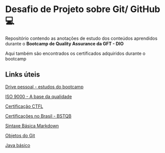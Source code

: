 # Desafio de Projeto sobre Git/ GitHub :computer:
Repositório contendo as anotações de estudo dos conteúdos aprendidos durante o **Bootcamp de Quality Assurance da GFT - DIO**

Aqui também são encontrados os certificados adquiridos durante o bootcamp

## Links úteis
[Drive pessoal - estudos do bootcamp](https://drive.google.com/drive/folders/1wztsR4bkvyiT8OsPtS_Hmz4xYPDVzurX?usp=share_link)

[ISO 9000 - A base da qualidade](https://qualidadeuniso.files.wordpress.com/2012/09/nbr-iso-9000-2005.pdf)

[Certificação CTFL](https://www.istqb.org/certifications/certified-tester-foundation-level)

[Certificações no Brasil - BSTQB](https://bstqb.org.br/b9/)

[Sintaxe Básica Markdown](https://www.markdownguide.org/basic-syntax/)

[Objetos do Git](https://yunwuxin1.gitbooks.io/git/content/pt-br/2f43a18152712fdc540f15b0a67e9786/eabfce06abf3d61cb56302bae6b62e77.html)

[Java básico](https://glysns.gitbook.io/java-basico)

